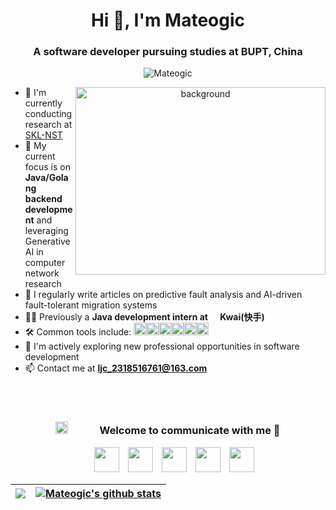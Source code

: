 <h1 align="center">Hi 👋, I'm <a>Mateogic</a></h1>
<h3 align="center">A software developer pursuing studies at BUPT, China</h3>

<p align="center"> <img src="https://komarev.com/ghpvc/?username=mateogic&label=Profile%20views&color=0e75b6&style=flat" alt="Mateogic" /> </p>

<a target="_blank" align="center">
  <img align="right" top="500" height="300" width="400" alt="background" src="https://cf.github-imgs.mateogic.cn/PicGo/1746023201351-background.jpg">
</a>

- 🔭 I'm currently conducting research at <a href="https://sklnst.bupt.edu.cn/" target="blank">SKL-NST </a>
- 🌱 My current focus is on **Java/Golang backend development** and leveraging Generative AI in computer network research
- 📝 I regularly write articles on predictive fault analysis and AI-driven fault-tolerant migration systems
- 👨‍💻 Previously a **Java development intern at <img src="https://cf.github-imgs.mateogic.cn/PicGo/1746023201357-kwai.png" height="16" width="16">Kwai(快手)**
- 🛠 Common tools include: <img height="20" alt="docker" src="https://cf.github-imgs.mateogic.cn/PicGo/1746023201357-docker.png"><img height="20" alt="spring" src="https://cf.github-imgs.mateogic.cn/PicGo/1746023201358-springboot.png"><img height="20" alt="rocketmq" src="https://cf.github-imgs.mateogic.cn/PicGo/1746023201358-rocketmq.png"><img height="20" alt="mysql" src="https://cf.github-imgs.mateogic.cn/PicGo/1746023201357-mysql.png"><img height="20" alt="redis" src="https://cf.github-imgs.mateogic.cn/PicGo/1746023201357-redis.png"><img height="20" alt="cursor" src="https://cf.github-imgs.mateogic.cn/PicGo/1746023201357-cursor.png">
- 🤝 I'm actively exploring new professional opportunities in software development
- 📫 Contact me at **ljc_2318516761@163.com**
<br>
<br>
<div align="center">
  <h3 align="center"> <img src="https://cf.github-imgs.mateogic.cn/PicGo/1746023201356-connect.gif" width="20" height="20" style="margin-right: 50px;">Welcome to communicate with me 🤗</h3>
</div>

<p align="center">
 <div align="center"  class="icons-social" style="margin-left: 10px;">
 		<!-- mysite -->
		<a style="margin-left: 10px;"  target="_blank" href="https://mateogic.cn"><img src="https://cf.github-imgs.mateogic.cn/PicGo/1746023201358-site.png" height="40" width="40"></a>
	 	<!-- bilibili -->
		<a style="margin-left: 10px;"  target="_blank" href="https://space.bilibili.com/189978997"><img src="https://cf.github-imgs.mateogic.cn/PicGo/1746023201356-bilibili.png" height="40" width="40"></a>
 		<!-- github -->
		<a style="margin-left: 10px;" target="_blank" href="https://github.com/mateogic"><img src="https://cf.github-imgs.mateogic.cn/PicGo/1746023201357-github.png" height="40" width="40"></a>
 		<!-- leetcode -->
		<a style="margin-left: 10px;"  target="_blank" href="https://leetcode.cn/u/liu-jice-8/"><img src="https://cf.github-imgs.mateogic.cn/PicGo/1746023201357-LeetCode.png" height="40" width="40"></a>
 		<!-- linkdin -->
		<a style="margin-left: 10px;"  target="_blank" href="https://www.linkedin.com/in/mateogic-ljc"><img src="https://cf.github-imgs.mateogic.cn/PicGo/1746023201357-linkedin.png" height="40" width="40"></a>
      </div>
</p>

| <a href="https://github.com/anuraghazra/github-readme-stats"><img align="center" src="https://github-readme-stats.vercel.app/api/top-langs/?username=mateogic&layout=compact&theme=buefy&hide_border=true" /></a> | <a href="https://github.com/anuraghazra/github-readme-stats"><img align="center" src="https://github-readme-stats.vercel.app/api?username=mateogic&show_icons=true&include_all_commits=true&theme=buefy&hide_border=true" alt="Mateogic's github stats" /></a> |
| ------------------------------------------------------------------------------------------------------------------------------------------------------------------------------------------------------------------------- | ---------------------------------------------------------------------------------------------------------------------------------------------------------------------------------------------------------------------------------------------------------------------- |
